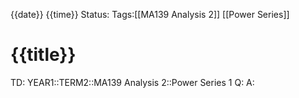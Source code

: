 {{date}} {{time}}
Status: 
Tags:[[MA139 Analysis 2]] [[Power Series]]
# {{title}}

TD: YEAR1::TERM2::MA139 Analysis 2::Power Series 1
Q: 
A: 
